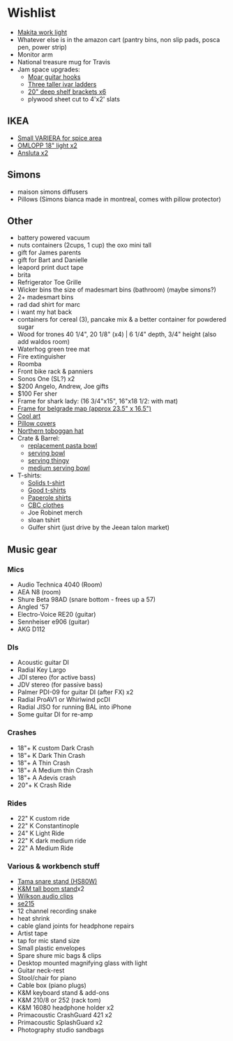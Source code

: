 # Wishlist

- [Makita work light](https://www.amazon.ca/Makita-DML806-14-4-18V-Flashlight/dp/B010SV3PX4/)
- Whatever else is in the amazon cart (pantry bins, non slip pads, posca pen, power strip)
- Monitor arm
- National treasure mug for Travis
- Jam space upgrades:
  - [Moar guitar hooks](https://www.amazon.ca/Guitar-Ohuhu-Electric-Acoustic-Ukulele/dp/B07ZCJ2XD2/)
  - [Three taller ivar ladders](https://www.ikea.com/ca/en/p/ivar-side-unit-87489409/)
  - [20" deep shelf brackets x6](https://www.homedepot.ca/product/everbilt-20-inch-heavy-duty-bracket-in-white/1000676069)
  - plywood sheet cut to 4'x2' slats

## IKEA

- [Small VARIERA for spice area](https://www.ikea.com/ca/en/p/variera-shelf-insert-white-80136622/)
- [OMLOPP 18" light x2](https://www.ikea.com/ca/en/p/omlopp-led-countertop-light-white-40430362/)
- [Ansluta x2](https://www.ikea.com/ca/en/p/ansluta-led-driver-with-cord-white-90405845/)

## Simons

- maison simons diffusers
- Pillows (Simons bianca made in montreal, comes with pillow protector)

## Other

- battery powered vacuum
- nuts containers (2cups, 1 cup) the oxo mini tall
- gift for James parents
- gift for Bart and Danielle
- leapord print duct tape
- brita
- Refrigerator Toe Grille
- Wicker bins the size of madesmart bins (bathroom) (maybe simons?)
- 2+ madesmart bins
- rad dad shirt for marc
- i want my hat back
- containers for cereal (3), pancake mix & a better container for powdered sugar
- Wood for trones  40 1/4", 20 1/8" (x4) | 6 1/4" depth, 3/4" height (also add waldos room)
- Waterhog green tree mat
- Fire extinguisher
- Roomba
- Front bike rack & panniers
- Sonos One (SL?) x2
- $200 Angelo, Andrew, Joe gifts
- $100 Fer sher
- Frame for shark lady: (16 3/4"x15", 16"x18 1/2: with mat)
- [Frame for belgrade map (approx 23.5" x 16.5")](https://www.arttoframe.com/23x15-Satin-White-Frame-picture-frame/FRBW26074?page_type=E)
- [Cool art](https://www.concealed-art.com/nes-art)
- [Pillow covers](https://deijistudios.com/collections/linen-duvet-sets)
- [Northern toboggan hat](https://northerntoboggan.com/products/toboggan-trucker-hat)
- Crate & Barrel:
  - [replacement pasta bowl](https://www.crateandbarrel.com/marin-matte-black-low-pasta-bowl/s467282)
  - [serving bowl](https://www.crateandbarrel.com/oven-to-table-serving-bowl-with-trivet/s441270)
  - [serving thingy](https://www.crateandbarrel.com/oven-to-table-two-part-dish-with-trivet/s244757)
  - [medium serving bowl](https://www.crateandbarrel.com/carson-medium-acacia-serving-bowl/s515602)
- T-shirts:
  - [Solids t-shirt](https://solids.bandcamp.com/merch)
  - [Good t-shirts](https://us.kowtowclothing.com/)
  - [Paperole shirts](https://www.paperole.com/)
  - [CBC clothes](https://retrokid.ca/collections/cbc-retro)
  - Joe Robinet merch
  - sloan tshirt
  - Gulfer shirt (just drive by the Jeean talon market)

## Music gear

### Mics

- Audio Technica 4040 (Room)
- AEA N8 (room)
- Shure Beta 98AD (snare bottom - frees up a 57)
- Angled '57
- Electro-Voice RE20 (guitar)
- Sennheiser e906 (guitar)
- AKG D112

### DIs

- Acoustic guitar DI
- Radial Key Largo
- JDI stereo (for active bass)
- JDV stereo (for passive bass)
- Palmer PDI-09 for guitar DI (after FX) x2
- Radial ProAV1 or Whirlwind pcDI
- Radial JISO for running BAL into iPhone
- Some guitar DI for re-amp

### Crashes

- 18"+ K custom Dark Crash
- 18"+ K Dark Thin Crash
- 18"+ A Thin Crash
- 18"+ A Medium thin Crash
- 18"+ A Adevis crash
- 20"+ K Crash Ride

### Rides

- 22" K custom ride
- 22" K Constantinople
- 24" K Light Ride
- 22" K dark medium ride
- 22" A Medium Ride

### Various & workbench stuff

- [Tama snare stand (HS80W)](https://www.timpano-percussion.com/us/pied-de-caisse-claire-tama-roadpro-hs80w.html?id=43102689)
- [K&M tall boom stand](http://www.economik.com/km/21021-black/)x2
- [Wilkson audio clips](https://www.soundonsound.com/reviews/wilkinson-audio-mic-clips)
- [se215](https://www.shure.com/en-US/products/earphones/se215)
- 12 channel recording snake
- heat shrink
- cable gland joints for headphone repairs
- Artist tape
- tap for mic stand size
- Small plastic envelopes
- Spare shure mic bags & clips
- Desktop mounted magnifying glass with light
- Guitar neck-rest
- Stool/chair for piano
- Cable box (piano plugs)
- K&M keyboard stand & add-ons
- K&M 210/8 or 252 (rack tom)
- K&M 16080 headphone holder x2
- Primacoustic CrashGuard 421 x2
- Primacoustic SplashGuard x2
- Photography studio sandbags
